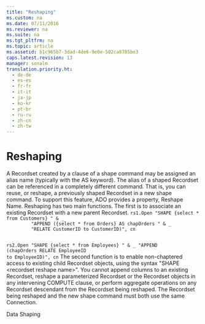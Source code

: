 ```yaml
---
title: "Reshaping"
ms.custom: na
ms.date: 07/11/2016
ms.reviewer: na
ms.suite: na
ms.tgt_pltfrm: na
ms.topic: article
ms.assetid: b1c965b7-3dad-4de6-9e0e-502ca8785be3
caps.latest.revision: 13
manager: sonalm
translation.priority.ht: 
  - de-de
  - es-es
  - fr-fr
  - it-it
  - ja-jp
  - ko-kr
  - pt-br
  - ru-ru
  - zh-cn
  - zh-tw
---
```

# Reshaping
<?xml version="1.0" encoding="utf-8"?>
<developerReferenceWithoutSyntaxDocument xmlns="http://ddue.schemas.microsoft.com/authoring/2003/5" xmlns:xlink="http://www.w3.org/1999/xlink" xmlns:xsi="http://www.w3.org/2001/XMLSchema-instance" xsi:schemaLocation="http://ddue.schemas.microsoft.com/authoring/2003/5 http://dduestorage.blob.core.windows.net/ddueschema/developer.xsd">
  <introduction>
    <para>A <legacyBold>Recordset</legacyBold> created by a clause of a shape command may be assigned an <legacyItalic>alias</legacyItalic> name (typically with the AS keyword). The alias of a shaped <legacyBold>Recordset</legacyBold> can be referenced in a completely different command. That is, you can reuse, or <legacyItalic>reshape</legacyItalic>, a previously shaped <legacyBold>Recordset</legacyBold> in a new shape command. To support this feature, ADO provides a property, <legacyLink xlink:href="690229d1-46cc-42e6-a57d-4438251fe248">Reshape Name</legacyLink>.</para>
    <para>Reshaping has two main functions. The first is to associate an existing <legacyBold>Recordset</legacyBold> with a new parent <legacyBold>Recordset</legacyBold>.</para>
  </introduction>
  <codeExample>
    <code>rs1.Open "SHAPE {select * from Customers} " &amp; _
         "APPEND ({select * from Orders} AS <codeFeaturedElement>chapOrders</codeFeaturedElement> " &amp; _
         "RELATE CustomerID to CustomerID)", cn

rs2.Open "SHAPE {select * from Employees} " &amp; _
         "APPEND (<codeFeaturedElement>chapOrders</codeFeaturedElement> RELATE EmployeeID to EmployeeID)", cn</code>
    <comments>
      <content>
        <para>The second function is to enable non-chaptered access to existing child <legacyBold>Recordset</legacyBold> objects, using the syntax "SHAPE &lt;recordset reshape name&gt;".</para>
        <alert class="note">
          <para>You cannot append columns to an existing <legacyBold>Recordset</legacyBold>, reshape a parameterized <legacyBold>Recordset</legacyBold> or the <legacyBold>Recordset</legacyBold> objects in any intervening COMPUTE clause, or perform aggregate operations on any <legacyBold>Recordset</legacyBold> descendant from the <legacyBold>Recordset</legacyBold> being reshaped. The <legacyBold>Recordset</legacyBold> being reshaped and the new shape command must both use the same <legacyLink xlink:href="ef6b1824-5b12-43db-89d7-8f3d13896d4d">Connection</legacyLink>.</para>
        </alert>
      </content>
    </comments>
  </codeExample>
  <relatedTopics>
<link xlink:href="1bfdcad4-52e1-45bc-ad21-783657ef0a44">Data Shaping</link>
</relatedTopics>
</developerReferenceWithoutSyntaxDocument>